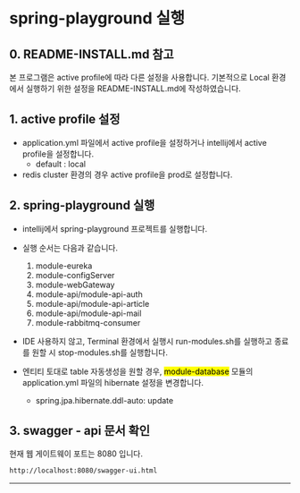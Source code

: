 # spring-playground 실행

## 0. README-INSTALL.md 참고
본 프로그램은 active profile에 따라 다른 설정을 사용합니다. 기본적으로 Local 환경에서 실행하기 위한 설정을 README-INSTALL.md에 작성하였습니다. <br/>

## 1. active profile 설정
- application.yml 파일에서 active profile을 설정하거나 intellij에서 active profile을 설정합니다.
  - default : local
- redis cluster 환경의 경우 active profile을 prod로 설정합니다.

## 2. spring-playground 실행
- intellij에서 spring-playground 프로젝트를 실행합니다.
- 실행 순서는 다음과 같습니다.
  1. module-eureka
  2. module-configServer
  3. module-webGateway
  4. module-api/module-api-auth
  5. module-api/module-api-article
  6. module-api/module-api-mail
  7. module-rabbitmq-consumer
 
- IDE 사용하지 않고, Terminal 환경에서 실행시 run-modules.sh를 실행하고 종료를 원할 시 stop-modules.sh를 실행합니다.
- 엔티티 토대로 table 자동생성을 원할 경우, <mark>module-database</mark> 모듈의 application.yml 파일의 hibernate 설정을 변경합니다.
  - spring.jpa.hibernate.ddl-auto: update

## 3. swagger - api 문서 확인
현재 웹 게이트웨이 포트는 8080 입니다.

```html
http://localhost:8080/swagger-ui.html
```
***
